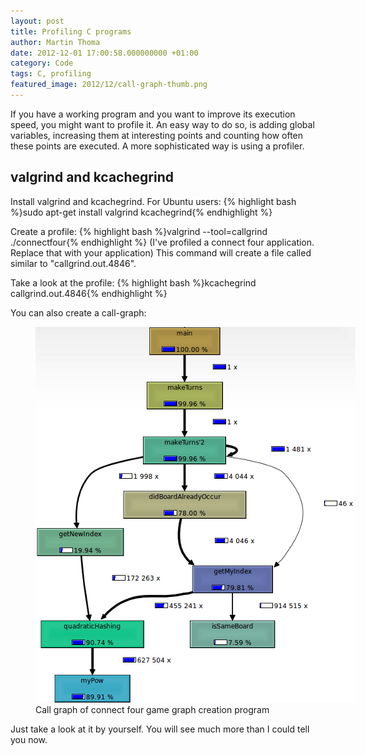 ```yaml
---
layout: post
title: Profiling C programs
author: Martin Thoma
date: 2012-12-01 17:00:58.000000000 +01:00
category: Code
tags: C, profiling
featured_image: 2012/12/call-graph-thumb.png
---
```

If you have a working program and you want to improve its execution speed, you might want to profile it. An easy way to do so, is adding global variables, increasing them at interesting points and counting how often these points are executed. A more sophisticated way is using a profiler.

<h2>valgrind and kcachegrind</h2>
Install valgrind and kcachegrind. For Ubuntu users:
{% highlight bash %}sudo apt-get install valgrind kcachegrind{% endhighlight %}

Create a profile:
{% highlight bash %}valgrind --tool=callgrind ./connectfour{% endhighlight %}
(I've profiled a connect four application. Replace that with your application)
This command will create a file called similar to "callgrind.out.4846".

Take a look at the profile:
{% highlight bash %}kcachegrind callgrind.out.4846{% endhighlight %}

You can also create a call-graph:
<figure class="aligncenter">
            <a href="../images/2012/11/call-graph2.png"><img src="../images/2012/11/call-graph2.png" alt="Call graph of connect four game graph creation program" style="max-width:512px;max-height:601px" class="size-full wp-image-49691"/></a>
            <figcaption class="text-center">Call graph of connect four game graph creation program</figcaption>
        </figure>

Just take a look at it by yourself. You will see much more than I could tell you now.
